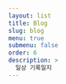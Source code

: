 ```yaml
---
layout: list
title: Blog
slug: blog
menu: true
submenu: false
order: 6
description: >
  일상 기록일지
---
```

